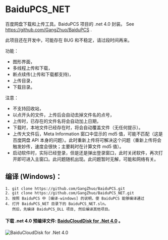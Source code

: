 # BaiduPCS_NET
百度网盘下载和上传工具。BaiduPCS 项目的 .net 4.0 封装。 See https://github.com/GangZhuo/BaiduPCS .

此项目还在开发中，可能存在 BUG 和不稳定，请过段时间再来。

功能：
* 图形界面，
* 多线程上传和下载，
* 断点续传(上传和下载都支持)，
* 上传目录，
* 下载目录。

注意：
* 不支持回收站，
* 以点开头的文件，上传后会自动去掉文件名的点号，
* 上传时，已存在的文件名将会自动加上日期，
* 下载时，本地文件已经存在时，将会自动覆盖文件（无任何提示）。
* 上传大文件后，Meta Information 窗口中显示的 md5 值，可能不匹配（这是百度网盘 API 本身的问题）。此时重新上传将可解决这个问题（重新上传将会触发妙传，速度会很快；主要耗时在计算文件 md5 值）。
* 启动软件时，实际已经登录，但是还是弹出登录窗口，此时关闭软件，再次打开即可进入主窗口。此问题随机出现。此问题暂时无解，可能和网络有关。

## 编译 (Windows)：
    1. git clone https://github.com/GangZhuo/BaiduPCS.git
    2. git clone https://github.com/GangZhuo/BaiduPCS_NET.git
    3. 按照 BaiduPCS 中 [编译-windows] 的说明，使 BaiduPCS 能够编译通过
    4. 打开 BaiduPCS_NET 目录下的 BaiduPCS_NET.sln。
	   然后，先编译 BaiduPCS_DLL 项目, 然后编译其他项目。

#### 下载 .net 4.0 预编译文件: [BaiduCloudDisk for .Net 4.0] 。
![BaiduCloudDisk for .Net 4.0](https://raw.githubusercontent.com/GangZhuo/BaiduPCS_NET/master/Sample/Sample_0_FileExplorer/main-window.png)

[BaiduPCS]: https://github.com/GangZhuo/BaiduPCS
[BaiduCloudDisk for .Net 4.0]: https://sourceforge.net/projects/baidupcs/files/Windows/
[编译-windows]:   https://github.com/GangZhuo/BaiduPCS/blob/master/README.md#编译-windows
